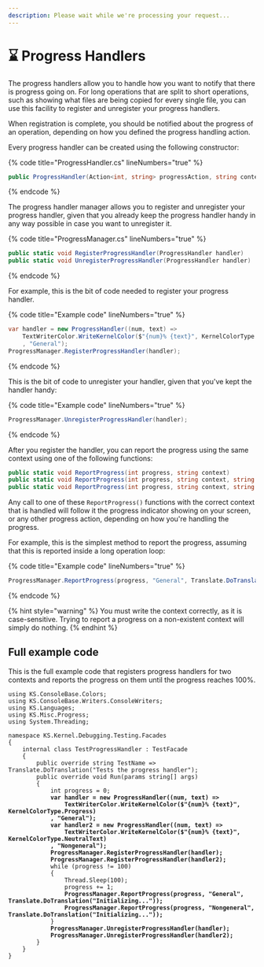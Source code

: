 ```yaml
---
description: Please wait while we're processing your request...
---
```


# ⌛ Progress Handlers

The progress handlers allow you to handle how you want to notify that there is progress going on. For long operations that are split to short operations, such as showing what files are being copied for every single file, you can use this facility to register and unregister your progress handlers.

When registration is complete, you should be notified about the progress of an operation, depending on how you defined the progress handling action.

Every progress handler can be created using the following constructor:

{% code title="ProgressHandler.cs" lineNumbers="true" %}
```csharp
public ProgressHandler(Action<int, string> progressAction, string context)
```
{% endcode %}

The progress handler manager allows you to register and unregister your progress handler, given that you already keep the progress handler handy in any way possible in case you want to unregister it.

{% code title="ProgressManager.cs" lineNumbers="true" %}
```csharp
public static void RegisterProgressHandler(ProgressHandler handler)
public static void UnregisterProgressHandler(ProgressHandler handler)
```
{% endcode %}

For example, this is the bit of code needed to register your progress handler.

{% code title="Example code" lineNumbers="true" %}
```csharp
var handler = new ProgressHandler((num, text) =>
    TextWriterColor.WriteKernelColor($"{num}% {text}", KernelColorType.Progress)
    , "General");
ProgressManager.RegisterProgressHandler(handler);
```
{% endcode %}

This is the bit of code to unregister your handler, given that you've kept the handler handy:

{% code title="Example code" lineNumbers="true" %}
```csharp
ProgressManager.UnregisterProgressHandler(handler);
```
{% endcode %}

After you register the handler, you can report the progress using the same context using one of the following functions:

```csharp
public static void ReportProgress(int progress, string context)
public static void ReportProgress(int progress, string context, string message)
public static void ReportProgress(int progress, string context, string message, params object[] vars)
```

Any call to one of these `ReportProgress()` functions with the correct context that is handled will follow it the progress indicator showing on your screen, or any other progress action, depending on how you're handling the progress.

For example, this is the simplest method to report the progress, assuming that this is reported inside a long operation loop:

{% code title="Example code" lineNumbers="true" %}
```csharp
ProgressManager.ReportProgress(progress, "General", Translate.DoTranslation("Initializing..."));
```
{% endcode %}

{% hint style="warning" %}
You must write the context correctly, as it is case-sensitive. Trying to report a progress on a non-existent context will simply do nothing.
{% endhint %}

## Full example code

This is the full example code that registers progress handlers for two contexts and reports the progress on them until the progress reaches 100%.

<pre class="language-csharp" data-title="TestProgressHandler.cs" data-line-numbers><code class="lang-csharp">using KS.ConsoleBase.Colors;
using KS.ConsoleBase.Writers.ConsoleWriters;
using KS.Languages;
using KS.Misc.Progress;
using System.Threading;

namespace KS.Kernel.Debugging.Testing.Facades
{
    internal class TestProgressHandler : TestFacade
    {
        public override string TestName => Translate.DoTranslation("Tests the progress handler");
        public override void Run(params string[] args)
        {
            int progress = 0;
<strong>            var handler = new ProgressHandler((num, text) =>
</strong><strong>                TextWriterColor.WriteKernelColor($"{num}% {text}", KernelColorType.Progress)
</strong><strong>            , "General");
</strong><strong>            var handler2 = new ProgressHandler((num, text) =>
</strong><strong>                TextWriterColor.WriteKernelColor($"{num}% {text}", KernelColorType.NeutralText)
</strong><strong>            , "Nongeneral");
</strong><strong>            ProgressManager.RegisterProgressHandler(handler);
</strong><strong>            ProgressManager.RegisterProgressHandler(handler2);
</strong>            while (progress != 100)
            {
                Thread.Sleep(100);
                progress += 1;
<strong>                ProgressManager.ReportProgress(progress, "General", Translate.DoTranslation("Initializing..."));
</strong><strong>                ProgressManager.ReportProgress(progress, "Nongeneral", Translate.DoTranslation("Initializing..."));
</strong>            }
<strong>            ProgressManager.UnregisterProgressHandler(handler);
</strong><strong>            ProgressManager.UnregisterProgressHandler(handler2);
</strong>        }
    }
}
</code></pre>
